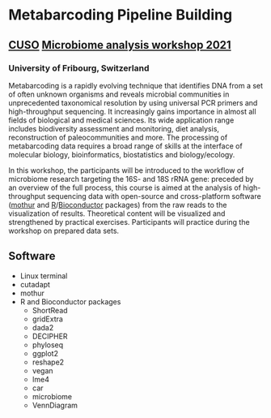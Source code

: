 # Metabarcoding Pipeline Building
## [CUSO](https://www.cuso.ch/) [Microbiome analysis workshop 2021](https://biologie.cuso.ch/index.php?id=1128&L=0&tx_displaycontroller[showUid]=5371)
### University of Fribourg, Switzerland

Metabarcoding is a rapidly evolving technique that identifies DNA from a set of often unknown organisms and reveals microbial communities in unprecedented taxonomical resolution by using universal PCR primers and high-throughput sequencing. It increasingly gains importance in almost all fields of biological and medical sciences. Its wide application range includes biodiversity assessment and monitoring, diet analysis, reconstruction of paleocommunities and more. The processing of metabarcoding data requires a broad range of skills at the interface of molecular biology, bioinformatics, biostatistics and biology/ecology.

In this workshop, the participants will be introduced to the workflow of microbiome research targeting the 16S- and 18S rRNA gene: preceded by an overview of the full process, this course is aimed at the analysis of high-throughput sequencing data with open-source and cross-platform software ([mothur](https://mothur.org/) and [R](https://cran.r-project.org/)/[Bioconductor](https://www.bioconductor.org/) packages) from the raw reads to the visualization of results. Theoretical content will be visualized and strengthened by practical exercises. Participants will practice during the workshop on prepared data sets.

## Software
* Linux terminal
* cutadapt
* mothur
* R and Bioconductor packages
  * ShortRead
  * gridExtra
  * dada2
  * DECIPHER
  * phyloseq
  * ggplot2
  * reshape2
  * vegan
  * lme4
  * car
  * microbiome
  * VennDiagram

